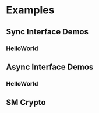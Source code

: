 # Examples

## Sync Interface Demos

### HelloWorld

## Async Interface Demos

### HelloWorld

## SM Crypto
